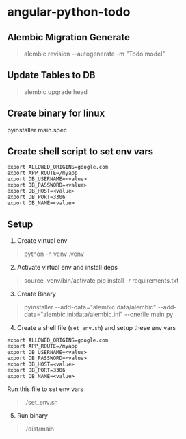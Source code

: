 # angular-python-todo

## Alembic Migration Generate
> alembic revision --autogenerate -m "Todo model"

## Update Tables to DB
> alembic upgrade head

## Create binary for linux
pyinstaller main.spec

## Create shell script to set env vars
```
export ALLOWED_ORIGINS=google.com
export APP_ROUTE=/myapp
export DB_USERNAME=<value>
export DB_PASSWORD=<value>
export DB_HOST=<value>
export DB_PORT=3306
export DB_NAME=<value>
```

## Setup
1. Create virtual env
> python -n venv .venv

2. Activate virtual env and install deps
> source .venv/bin/activate
> pip install -r requirements.txt

3. Create Binary
> pyinstaller --add-data="alembic:data/alembic" --add-data="alembic.ini:data/alembic.ini" --onefile main.py

4. Create a shell file (`set_env.sh`) and setup these env vars
```
export ALLOWED_ORIGINS=google.com
export APP_ROUTE=/myapp
export DB_USERNAME=<value>
export DB_PASSWORD=<value>
export DB_HOST=<value>
export DB_PORT=3306
export DB_NAME=<value>
```
Run this file to set env vars
> ./set_env.sh

5. Run binary
> ./dist/main

